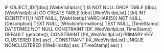 ﻿
 IF OBJECT_ID('[dbo].[WebVisitIpList]') IS NOT NULL 
 DROP TABLE [dbo].[WebVisitIpList] 
 GO
 CREATE TABLE [dbo].[WebVisitIpList] ( 
 [Id]                 INT              IDENTITY(1,1)          NOT NULL,
 [WebHostIp]          VARCHAR(50)                             NOT NULL,
 [Description]        TEXT                                        NULL,
 [WhoIsInformations]  TEXT                                        NULL,
 [TimeStamp]          DATETIME2                               NOT NULL  CONSTRAINT [DF_WebVisitIpList_TimeStamp] DEFAULT (getdate()),
 CONSTRAINT   [PK_WebVisitIpList]  PRIMARY KEY CLUSTERED    ([Id] asc) ,
 CONSTRAINT   [IX_WebVisitIpList]  UNIQUE      NONCLUSTERED ([WebHostIp] asc, [TimeStamp] asc) )
 
 